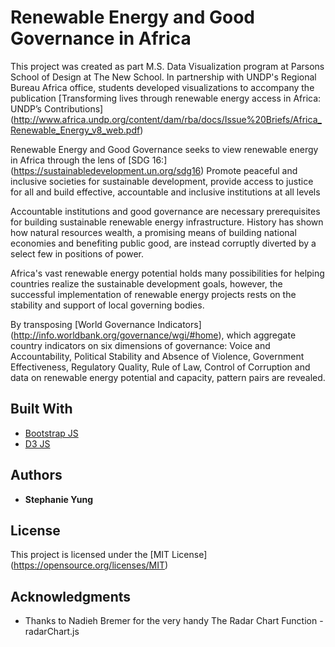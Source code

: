 # Renewable Energy and Good Governance in Africa

This project was created as part M.S. Data Visualization program at Parsons School of Design at The New School. In partnership with UNDP's Regional Bureau Africa office, students developed visualizations to accompany the publication [Transforming lives through
renewable energy access in Africa: UNDP’s Contributions] (http://www.africa.undp.org/content/dam/rba/docs/Issue%20Briefs/Africa_Renewable_Energy_v8_web.pdf)

Renewable Energy and Good Governance seeks to view renewable energy in Africa through the lens of [SDG 16:] (https://sustainabledevelopment.un.org/sdg16) Promote peaceful and inclusive societies for sustainable development, provide access to justice for all and build effective, accountable and inclusive institutions at all levels

Accountable institutions and good governance are necessary prerequisites for building sustainable renewable energy infrastructure. History has shown how natural resources wealth, a promising means of building national economies and benefiting public good, are instead corruptly diverted by a select few in positions of power.

Africa's vast renewable energy potential holds many possibilities for helping countries realize the sustainable development goals, however, the successful implementation of renewable energy projects rests on the stability and support of local governing bodies.

By transposing [World Governance Indicators] (http://info.worldbank.org/governance/wgi/#home), which aggregate country indicators on six dimensions of governance: Voice and Accountability, Political Stability and Absence of Violence, Government Effectiveness, Regulatory Quality, Rule of Law, Control of Corruption and data on renewable energy potential and capacity, pattern pairs are revealed.

## Built With

* [Bootstrap JS](https://getbootstrap.com)
* [D3 JS](https://d3js.org/)

## Authors

* **Stephanie Yung** 

## License

This project is licensed under the [MIT License] (https://opensource.org/licenses/MIT)

## Acknowledgments

* Thanks to Nadieh Bremer for the very handy The Radar Chart Function - radarChart.js
